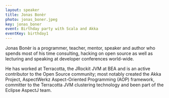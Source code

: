 ```yaml
---
layout: speaker
title: Jonas Bonèr
photo: jonas_boner.jpeg
key: jonas_boner
event: Birthday party with Scala and Akka
eventKey: birthday1
---
```


Jonas Bonèr is a programmer, teacher, mentor, speaker and author who spends most of his time consulting, hacking on open source as well as lecturing and speaking at developer conferences world-wide.

He has worked at Terracotta, the JRockit JVM at BEA and is an active contributor to the Open Source community; most notably created the Akka Project, AspectWerkz Aspect-Oriented Programming (AOP) framework, committer to the Terracotta JVM clustering technology and been part of the Eclipse AspectJ team.